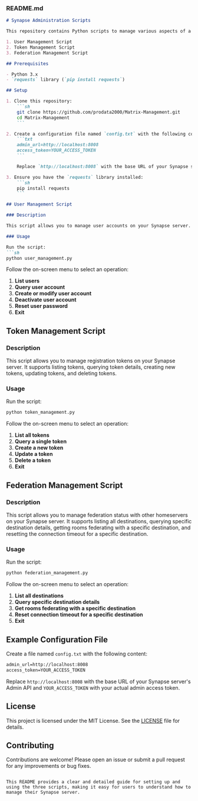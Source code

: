 ### README.md

```markdown
# Synapse Administration Scripts

This repository contains Python scripts to manage various aspects of a Synapse server. The scripts included are:

1. User Management Script
2. Token Management Script
3. Federation Management Script

## Prerequisites

- Python 3.x
- `requests` library (`pip install requests`)

## Setup

1. Clone this repository:
    ```sh
    git clone https://github.com/prodata2000/Matrix-Management.git
    cd Matrix-Management
    ```

2. Create a configuration file named `config.txt` with the following content:
    ```txt
    admin_url=http://localhost:8008
    access_token=YOUR_ACCESS_TOKEN
    ```

    Replace `http://localhost:8008` with the base URL of your Synapse server's Admin API and `YOUR_ACCESS_TOKEN` with your actual admin access token.

3. Ensure you have the `requests` library installed:
    ```sh
    pip install requests
    ```

## User Management Script

### Description

This script allows you to manage user accounts on your Synapse server. It supports listing users, querying user details, creating or modifying user accounts, deactivating accounts, and resetting user passwords.

### Usage

Run the script:
```sh
python user_management.py
```

Follow the on-screen menu to select an operation:

1. **List users**
2. **Query user account**
3. **Create or modify user account**
4. **Deactivate user account**
5. **Reset user password**
6. **Exit**

## Token Management Script

### Description

This script allows you to manage registration tokens on your Synapse server. It supports listing tokens, querying token details, creating new tokens, updating tokens, and deleting tokens.

### Usage

Run the script:
```sh
python token_management.py
```

Follow the on-screen menu to select an operation:

1. **List all tokens**
2. **Query a single token**
3. **Create a new token**
4. **Update a token**
5. **Delete a token**
6. **Exit**

## Federation Management Script

### Description

This script allows you to manage federation status with other homeservers on your Synapse server. It supports listing all destinations, querying specific destination details, getting rooms federating with a specific destination, and resetting the connection timeout for a specific destination.

### Usage

Run the script:
```sh
python federation_management.py
```

Follow the on-screen menu to select an operation:

1. **List all destinations**
2. **Query specific destination details**
3. **Get rooms federating with a specific destination**
4. **Reset connection timeout for a specific destination**
5. **Exit**

## Example Configuration File

Create a file named `config.txt` with the following content:
```txt
admin_url=http://localhost:8008
access_token=YOUR_ACCESS_TOKEN
```

Replace `http://localhost:8008` with the base URL of your Synapse server's Admin API and `YOUR_ACCESS_TOKEN` with your actual admin access token.

## License

This project is licensed under the MIT License. See the [LICENSE](LICENSE) file for details.

## Contributing

Contributions are welcome! Please open an issue or submit a pull request for any improvements or bug fixes.
```

This README provides a clear and detailed guide for setting up and using the three scripts, making it easy for users to understand how to manage their Synapse server.
